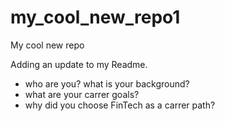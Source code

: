 # my_cool_new_repo1

My cool new repo


Adding an update to my Readme.

* who are you?  what is your background?
* what are your carrer goals?
* why did you choose FinTech as a carrer path?